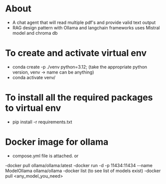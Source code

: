 # About

- A chat agent that will read multiple pdf's and provide valid text output 
- RAG design pattern with Ollama and langchain frameworks uses Mistral model and chroma db

# To create and activate virtual env

- conda create -p ./venv python=3.12; (take the appropriate python version, venv -> name can be anything)
- conda activate venv/ 

# To install all the required packages to virtual env

- pip install -r requirements.txt 

# Docker image for ollama

- compose.yml file is attached. or

-docker pull ollama/ollama:latest
-docker run -d -p 11434:11434 --name ModelOllama ollama/ollama
-docker list (to see list of models exist)
-docker pull <any_model_you_need>